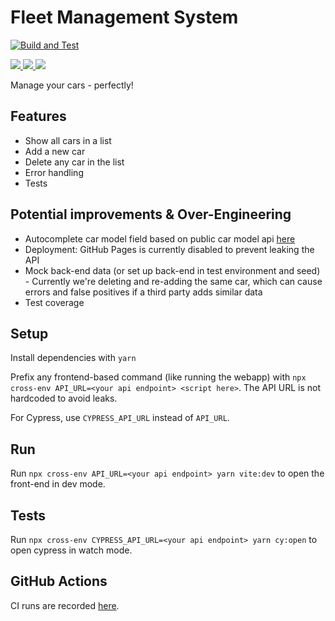 # Fleet Management System

[![Build and Test](https://github.com/Flixbox/fleet/actions/workflows/deploy.yml/badge.svg?branch=challenge)](https://github.com/Flixbox/fleet/actions/workflows/deploy.yml)

[
![](https://img.shields.io/codeclimate/maintainability/Flixbox/fleet?style=flat&logo=code%20climate)
![](https://img.shields.io/codeclimate/issues/Flixbox/fleet?style=flat&logo=code%20climate)
![](https://img.shields.io/codeclimate/tech-debt/Flixbox/fleet?style=flat&logo=code%20climate)
](https://codeclimate.com/github/Flixbox/fleet)

Manage your cars - perfectly!

## Features

- Show all cars in a list
- Add a new car
- Delete any car in the list
- Error handling
- Tests

## Potential improvements & Over-Engineering

- Autocomplete car model field based on public car model api [here](https://api-ninjas.com/api/cars)
- Deployment: GitHub Pages is currently disabled to prevent leaking the API
- Mock back-end data (or set up back-end in test environment and seed) - Currently we're deleting and re-adding the same car, which can cause errors and false positives if a third party adds similar data
- Test coverage

## Setup

Install dependencies with `yarn`

Prefix any frontend-based command (like running the webapp) with `npx cross-env API_URL=<your api endpoint> <script here>`. The API URL is not hardcoded to avoid leaks.

For Cypress, use `CYPRESS_API_URL` instead of `API_URL`.

## Run

Run `npx cross-env API_URL=<your api endpoint> yarn vite:dev` to open the front-end in dev mode.

## Tests

Run `npx cross-env CYPRESS_API_URL=<your api endpoint> yarn cy:open` to open cypress in watch mode.

## GitHub Actions

CI runs are recorded [here](https://github.com/Flixbox/fleet/actions).
